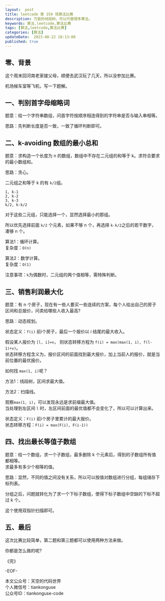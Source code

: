 ```yaml
---   
layout:  post  
title: leetcode 第 359 场算法比赛  
description: 万能的线段树，可以代替很多算法。          
keywords: 算法,leetcode,算法比赛  
tags: [算法,leetcode,算法比赛]    
categories: [算法]  
updateDate:  2023-08-22 18:13:00  
published: true  
---  
```



## 零、背景  


这个周末回河南老家接父母，顺便去武汉玩了几天，所以没参加比赛。  


机场候车室等飞机，写一下题解。  


## 一、判别首字母缩略词


题意：给一个字符串数组，问首字符按顺序相连得到的字符串是否与输入串相等。  


思路：先判断长度是否一致，一致了循环判断即可。  


## 二、k-avoiding 数组的最小总和


题意：求构造一个长度为 n 的数组，数组中不存在二元组的和等于 k。求符合要求的最小数组和。  


思路：贪心。  


二元组之和等于 k 的有 `k/2`组。  


```
1, k-1
2, k-2
3, k-3
k/2, k-k/2
```

对于这些二元组，只能选择一个，显然选择最小的那组。  


所以优先选择前面 `k/2` 个元素，如果不够 n 个，再选择 `k-k/2`之后的若干数字，凑够 n 个。  


算法1：循环计算。  
复杂度：`O(n)`  


算法2：数学计算。  
复杂度：`O(1)`  


注意事项：`k`为偶数时，二元组的两个值相等，需特殊判断。  


## 三、销售利润最大化


题意：有 n 个房子，现在有一些人要买一些连续的方案，每个人给出自己的房子区间和总报价，问卖给哪些人收入最高?  


思路：动态规划。  


状态定义：`f(i)` 前i个房子，最后一个报价以 i 结尾的最大收入。  


假设某人报价为 `[l, i]=v`， 则状态转移方程为 `f(i) = max(max(1, i), f(l-1)+v)`。  
状态转移方程含义为，报价区间的前面找到最大报价，加上当前人的报价，就是当前位置的最优报价。  


如何找 `max(1, i)`呢？  


方法1：线段树，区间求最大值。  


方法2：扫描线。  


观察`max(1, i)`，可以发现永远是求前缀最大值。  
当处理到左区间 `l` 时，左区间前面的最优值都不会变化了，所以可以计算出来。  


状态定义：`F(i)` 前i个房子里累计的最大报价。  
状态转移方程：`F(i) = max(F(i), F(i-1))`  


## 四、找出最长等值子数组


题意：给一个数组，求一个子数组，最多删除 k 个元素后，得到的子数组所有值都相等。  
求最多有多少个相等的值。  


思路：显然，不同的值之间没有关系，所以可以按值对数组进行分组，每组储存下标列表。  


分组之后，问题就转化为了求一个下标子数组，使得下标子数组中空缺的下标不超过 k 个。  


这个使用双指针扫描即可。  


## 五、最后  


这次比赛比较简单，第二题和第三题都可以使用两种方法来做。   


你都是怎么做的呢?  



《完》  


-EOF-  



本文公众号：天空的代码世界  
个人微信号：tiankonguse  
公众号ID：tiankonguse-code  
  

